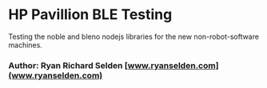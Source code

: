 # HP Pavillion BLE Testing
Testing the noble and bleno nodejs libraries for the new non-robot-software machines.

### Author: Ryan Richard Selden [www.ryanselden.com](www.ryanselden.com)